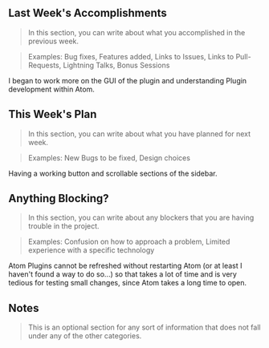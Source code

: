 ## Last Week's Accomplishments

> In this section, you can write about what you accomplished in the previous week.

> Examples:
> Bug fixes, Features added, Links to Issues, Links to Pull-Requests, Lightning Talks, Bonus Sessions

I began to work more on the GUI of the plugin and understanding Plugin development within Atom.

## This Week's Plan

> In this section, you can write about what you have planned for next week.

> Examples: New Bugs to be fixed, Design choices

Having a working button and scrollable sections of the sidebar.

## Anything Blocking?

> In this section, you can write about any blockers that you are having trouble in the project.

> Examples: Confusion on how to approach a problem, Limited experience with a specific technology

Atom Plugins cannot be refreshed without restarting Atom (or at least I haven't found a way to do so...) so that takes a lot of time and is very tedious for testing small changes, since Atom takes a long time to open.

## Notes

> This is an optional section for any sort of information that does not fall under any of the other categories.
